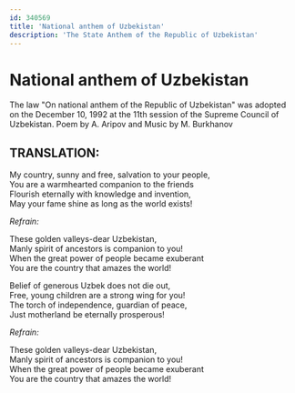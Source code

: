 ```yaml
---
id: 340569
title: 'National anthem of Uzbekistan'
description: 'The State Anthem of the Republic of Uzbekistan'
---
```


# National anthem of Uzbekistan

The law "On national anthem of the Republic of Uzbekistan" was adopted on the December 10, 1992 at the 11th session of the Supreme Council of Uzbekistan. Poem by A. Aripov and Music by M. Burkhanov

## TRANSLATION:

My country, sunny and free, salvation to your people,  
You are a warmhearted companion to the friends  
Flourish eternally with knowledge and invention,  
May your fame shine as long as the world exists!

_Refrain:_

These golden valleys-dear Uzbekistan,  
Manly spirit of ancestors is companion to you!  
When the great power of people became exuberant  
You are the country that amazes the world!

Belief of generous Uzbek does not die out,  
Free, young children are a strong wing for you!  
The torch of independence, guardian of peace,  
Just motherland be eternally prosperous!

_Refrain:_

These golden valleys-dear Uzbekistan,  
Manly spirit of ancestors is companion to you!  
When the great power of people became exuberant  
You are the country that amazes the world!

